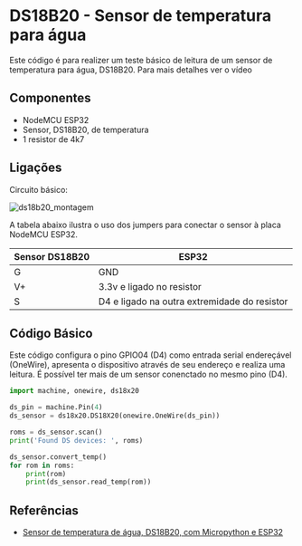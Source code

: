 # DS18B20 - Sensor de temperatura para água  

Este código é para realizer um teste básico de leitura de um sensor de temperatura para água, DS18B20. Para mais detalhes ver o vídeo  

## Componentes 
* NodeMCU ESP32 
* Sensor, DS18B20, de temperatura  
* 1 resistor de 4k7  


## Ligações 

Circuito básico: 


![ds18b20_montagem](https://i0.wp.com/randomnerdtutorials.com/wp-content/uploads/2019/06/ds18b20_esp32_single_normal.png)


A tabela abaixo ilustra o uso dos jumpers para conectar o sensor à placa NodeMCU ESP32. 

| Sensor DS18B20 | ESP32 |
| --------------- | --------------- | 
| G  | GND  | 
| V+ | 3.3v e ligado no resistor| 
| S  | D4 e ligado na outra extremidade do resistor  | 

## Código Básico 

Este código configura o pino GPIO04 (D4) como entrada serial endereçável (OneWire), apresenta o dispositivo através de seu endereço e realiza uma leitura. É possível ter mais de um sensor conenctado no mesmo pino (D4). 

```python 
import machine, onewire, ds18x20

ds_pin = machine.Pin(4)
ds_sensor = ds18x20.DS18X20(onewire.OneWire(ds_pin))

roms = ds_sensor.scan()
print('Found DS devices: ', roms)

ds_sensor.convert_temp()
for rom in roms:
    print(rom)
    print(ds_sensor.read_temp(rom))
```
 
## Referências 
* [Sensor de temperatura de água, DS18B20, com Micropython e ESP32]() 
